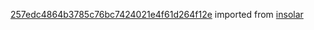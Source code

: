 [257edc4864b3785c76bc7424021e4f61d264f12e](https://github.com/insolar/insolar/commit/257edc4864b3785c76bc7424021e4f61d264f12e) imported from [insolar](https://github.com/insolar/insolar)
